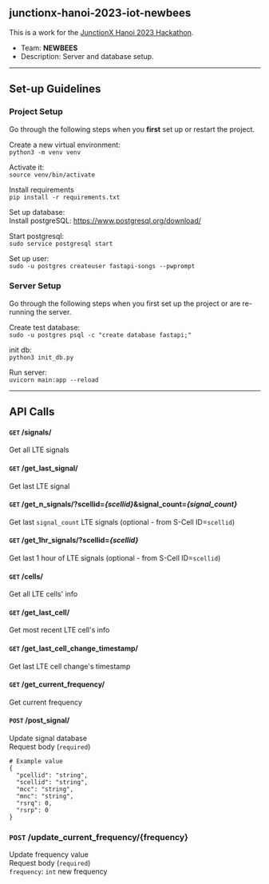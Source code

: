 ## junctionx-hanoi-2023-iot-newbees
This is a work for the [JunctionX Hanoi 2023 Hackathon](https://www.junctionxhanoi2023.com/).<br>
- Team: **NEWBEES**<br>
- Description: Server and database setup.

---------

## Set-up Guidelines
### Project Setup
Go through the following steps when you **first** set up or restart the project.

Create a new virtual environment:<br>
`python3 -m venv venv`

Activate it:<br>
`source venv/bin/activate`

Install requirements<br>
`pip install -r requirements.txt`

Set up database:<br>
Install postgreSQL: https://www.postgresql.org/download/

Start postgresql:<br>
`sudo service postgresql start`

Set up user:<br>
`sudo -u postgres createuser fastapi-songs --pwprompt`

### Server Setup
Go through the following steps when you first set up the project or are re-running the server.

Create test database:<br>
`sudo -u postgres psql -c "create database fastapi;"`

init db:<br>
`python3 init_db.py`

Run server:<br>
`uvicorn main:app --reload`

---

## API Calls
#### `GET` /signals/
Get all LTE signals

#### `GET` /get_last_signal/
Get last LTE signal

#### `GET` /get_n_signals/?scellid=*{scellid}*&signal_count=*{signal_count}*
Get last `signal_count` LTE signals (optional - from S-Cell ID=`scellid`)

#### `GET` /get_1hr_signals/?scellid=*{scellid}*
Get last 1 hour of LTE signals (optional - from S-Cell ID=`scellid`)

#### `GET` /cells/
Get all LTE cells' info

#### `GET` /get_last_cell/
Get most recent LTE cell's info

#### `GET` /get_last_cell_change_timestamp/
Get last LTE cell change's timestamp

#### `GET` /get_current_frequency/
Get current frequency

#### `POST` /post_signal/
Update signal database<br>
Request body (`required`)<br>

```
# Example value
{
  "pcellid": "string",
  "scellid": "string",
  "mcc": "string",
  "mnc": "string",
  "rsrq": 0,
  "rsrp": 0
}
```

### `POST` /update_current_frequency/{frequency}
Update frequency value<br>
Request body (`required`)<br>
    `frequency`: `int` new frequency